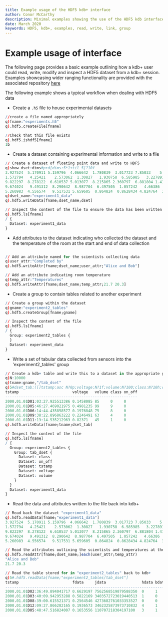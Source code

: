 ```yaml
---
title: Example usage of the HDF5 kdb+ interface
author: Conor McCarthy
description: Minimal examples showing the use of the HDF5 kdb interface 
date: March 2020
keywords: HDF5, kdb+, examples, read, write, link, group
---
```

# <i class="fa fa-share-alt"></i> Example usage of interface 

The following page provides a basic example outlining how a kdb+ user could read, write, modify and inspect a HDF5 dataset from a kdb+ session. Examples showcasing wider ranging functionality are provided with the associated repository [here](https://github.com/KxSystems/hdf5-kdb/tree/master/examples)

The following example shows a typical workflow when dealing with HDF5 data 

* Create a `.h5` file to house experimental datasets

```q
//create a file named appropriately
q)fname:"experiments.h5"
q).hdf5.createFile[fname]

//Check that this file exists
q).hdf5.ishdf5[fname]
1b
```

* Create a dataset containing experimental information and write to a file

```q
// Create a dataset of floating point data and write to HDF5
q)show dset:dims#prd[dims:5*1+til 5]?10f
3.927524  5.170911 5.159796  4.066642  1.780839  3.017723 7.85033    5.347096..
1.572794   4.25421    2.573062  1.30827   1.930758  6.585985   3.227891 3.888..
9.822297  8.278122  6.610537 5.013077  8.215865 2.360797  6.881804 1.411613  ..
9.674024   9.491312  8.290642  8.987704  6.497505  1.057242   4.66386   8.425..
5.260983  4.556574   9.517531 5.659605  0.864824  0.8628434 4.824764  3.95274..
q)dset_name:"experiment1_data"
q).hdf5.writeData[fname;dset_name;dset]

// Inspect the content of the file to ensure the data has been written to file
q).hdf5.ls[fname]
/ {
  Dataset: experiment1_data
}
```

* Add attributes to the dataset indicating who collected the dataset and the temperature of the room at the start and end of data collection

```q

// Add an attribute named for the scientists collecting data
q)user_attr:"Completed by"
q).hdf5.writeAttr[fname;dset_name;user_attr;"Alice and Bob"]

// Add an attribute indicating room temperature
q)temp_attr:"Temperatures"
q).hdf5.writeAttr[fname;dset_name;temp_attr;21.7 20.3]
```

* Create a group to contain tables related to another experiment 

```q
// Create a group within the dataset
q)gname:"experiment2_tables"
q).hdf5.createGroup[fname;gname]

// Inspect the content of the file
q).hdf5.ls[fname]
/ {
  Group: experiment2_tables {
  }
  Dataset: experiment_data
}
```

* Write a set of tabular data collected from sensors into the 'experiment2_tables' group

```q
// Create a kdb+ table and write this to a dataset in the appropriate group
q)N:10000
q)tname:gname,"/tab_dset"
q)5#dset_tab:([]tstamp:asc N?0p;voltage:N?1f;volume:N?100;class:N?10h;on_off:N?0b)
tstamp                        voltage   volume class on_off
-----------------------------------------------------------
2000.01.01D01:03:27.925513386 0.1458085 85     0     0     
2000.01.01D05:46:27.469021975 0.4981235 99     9     0     
2000.01.01D06:14:44.435858577 0.1976848 75     8     0     
2000.01.01D09:38:22.896863222 0.2246491 63     4     0     
2000.01.01D11:13:14.535212963 0.82371   45     1     0     
q).hdf5.writeData[fname;tname;dset_tab]

// Inspect the content of the file
q).hdf5.ls[fname]
/ {
  Group: experiment2_tables {
    Group: tab_dset {
      Dataset: class
      Dataset: on_off
      Dataset: tstamp
      Dataset: voltage
      Dataset: volume
    }
  }
  Dataset: experiment1_data
}
```

* Read the data and attributes written to the file back into kdb+

```q
// Read back the dataset "experiment1_data"
q).hdf5.readData[fname;"experiment1_data"]
3.927524  5.170911 5.159796  4.066642  1.780839  3.017723 7.85033    5.347096..
1.572794   4.25421    2.573062  1.30827   1.930758  6.585985   3.227891 3.888..
9.822297  8.278122  6.610537 5.013077  8.215865 2.360797  6.881804 1.411613  ..
9.674024   9.491312  8.290642  8.987704  6.497505  1.057242   4.66386   8.425..
5.260983  4.556574   9.517531 5.659605  0.864824  0.8628434 4.824764  3.95274..

// Read the attributes outlining the scientists and temperatures at the time of the experiment
q).hdf5.readAttr[fname;dset_name;]each(user_attr;temp_attr)
"Alice and Bob"
21.7 20.3

// Read the table stored for in "experiment2_tables" back to kdb+
q)5#.hdf5.readData[fname;"experiment2_tables/tab_dset"]
tstamp                        fdata     jdata                hdata bdata
------------------------------------------------------------------------
2000.01.01D02:36:49.894041717 0.6629197 7562568519879588350  0     1    
2000.01.01D03:40:09.942953288 0.5822169 3403572723019440513  1     0    
2000.01.01D08:39:00.615521371 0.2564546 4273682761033353527  0     0    
2000.01.01D12:09:27.866282165 0.1936573 3462325873973710832  4     1    
2000.01.02D05:48:47.516824007 0.1653556 110707218304197100   3     1    
```

